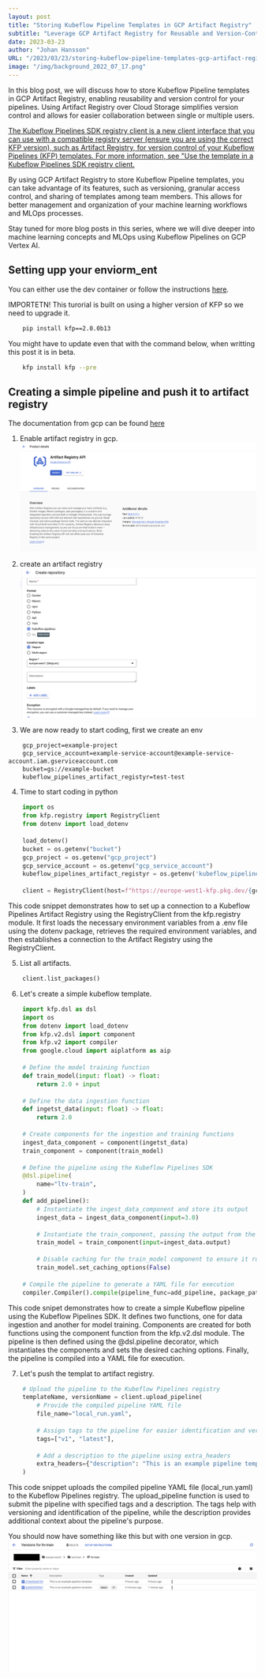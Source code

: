 ```yaml
---
layout: post
title: "Storing Kubeflow Pipeline Templates in GCP Artifact Registry"
subtitle: "Leverage GCP Artifact Registry for Reusable and Version-Controlled Kubeflow Pipeline Templates"
date: 2023-03-23
author: "Johan Hansson"
URL: "/2023/03/23/storing-kubeflow-pipeline-templates-gcp-artifact-registry"
image: "/img/background_2022_07_17.png"
---
```


In this blog post, we will discuss how to store Kubeflow Pipeline templates in GCP Artifact Registry, enabling reusability and version control for your pipelines. Using Artifact Registry over Cloud Storage simplifies version control and allows for easier collaboration between single or multiple users.

[The Kubeflow Pipelines SDK registry client is a new client interface that you can use with a compatible registry server (ensure you are using the correct KFP version), such as Artifact Registry, for version control of your Kubeflow Pipelines (KFP) templates. For more information, see "Use the template in a Kubeflow Pipelines SDK registry client.](https://cloud.google.com/vertex-ai/docs/pipelines/create-pipeline-template#use-the-template-in-kfp-client)

By using GCP Artifact Registry to store Kubeflow Pipeline templates, you can take advantage of its features, such as versioning, granular access control, and sharing of templates among team members. This allows for better management and organization of your machine learning workflows and MLOps processes.

Stay tuned for more blog posts in this series, where we will dive deeper into machine learning concepts and MLOps using Kubeflow Pipelines on GCP Vertex AI.

## Setting upp your enviorm_ent

You can either use the dev container or follow the instructions [here](https://njordy.com/2023/03/21/kubeflow-pipelines/).  

IMPORTETN! This turorial is built on using a higher version of KFP so we need to upgrade it. 

```bash
    pip install kfp==2.0.0b13
```
You might have to update even that with the command below, when writting this post it is in beta.  
```bash
    kfp install kfp --pre
```

## Creating a simple pipeline and push it to artifact registry

The documentation from gcp can be found [here](https://cloud.google.com/vertex-ai/docs/pipelines/create-pipeline-template#vertex-ai-sdk-for-python_1)

1. Enable artifact registry in gcp. 
![artifact registry](/img/enable_artifact_registry.png)

2. create an artifact registry
![Enable vertex](/img/artifact_registry_kubeflow.png)

3. We are now ready to start coding, first we create an env
```env 
    gcp_project=example-project
    gcp_service_account=example-service-account@example-service-account.iam.gserviceaccount.com
    bucket=gs://example-bucket
    kubeflow_pipelines_artifact_registyr=test-test
```

4. Time to start coding in python
```python 
    import os
    from kfp.registry import RegistryClient
    from dotenv import load_dotenv

    load_dotenv()
    bucket = os.getenv("bucket")
    gcp_project = os.getenv("gcp_project")
    gcp_service_account = os.getenv("gcp_service_account")
    kubeflow_pipelines_artifact_registyr = os.getenv('kubeflow_pipelines_artifact_registyr')

    client = RegistryClient(host=f"https://europe-west1-kfp.pkg.dev/{gcp_project}/{kubeflow_pipelines_artifact_registyr}")
```

This code snippet demonstrates how to set up a connection to a Kubeflow Pipelines Artifact Registry using the RegistryClient from the kfp.registry module. It first loads the necessary environment variables from a .env file using the dotenv package, retrieves the required environment variables, and then establishes a connection to the Artifact Registry using the RegistryClient.


5. List all artifacts. 
```python 
    client.list_packages()
```

6. Let's create a simple kubeflow template. 
```python 
    import kfp.dsl as dsl
    import os
    from dotenv import load_dotenv
    from kfp.v2.dsl import component
    from kfp.v2 import compiler
    from google.cloud import aiplatform as aip

    # Define the model training function
    def train_model(input: float) -> float:
        return 2.0 + input

    # Define the data ingestion function
    def ingetst_data(input: float) -> float:
        return 2.0

    # Create components for the ingestion and training functions
    ingest_data_component = component(ingetst_data)
    train_component = component(train_model)

    # Define the pipeline using the Kubeflow Pipelines SDK
    @dsl.pipeline(
        name="ltv-train",
    )
    def add_pipeline():
        # Instantiate the ingest_data_component and store its output
        ingest_data = ingest_data_component(input=3.0)
        
        # Instantiate the train_component, passing the output from the ingest_data_component
        train_model = train_component(input=ingest_data.output)
        
        # Disable caching for the train_model component to ensure it runs every time
        train_model.set_caching_options(False)

    # Compile the pipeline to generate a YAML file for execution
    compiler.Compiler().compile(pipeline_func=add_pipeline, package_path="local_run.yaml")
```
This code snipet demonstrates how to create a simple Kubeflow pipeline using the Kubeflow Pipelines SDK. It defines two functions, one for data ingestion and another for model training. Components are created for both functions using the component function from the kfp.v2.dsl module. The pipeline is then defined using the @dsl.pipeline decorator, which instantiates the components and sets the desired caching options. Finally, the pipeline is compiled into a YAML file for execution.


7. Let's push the templat to artifact registry. 

```python 
    # Upload the pipeline to the Kubeflow Pipelines registry
    templateName, versionName = client.upload_pipeline(
        # Provide the compiled pipeline YAML file
        file_name="local_run.yaml",
        
        # Assign tags to the pipeline for easier identification and versioning
        tags=["v1", "latest"],
        
        # Add a description to the pipeline using extra_headers
        extra_headers={"description": "This is an example pipeline template."}
    )
```

This code snippet uploads the compiled pipeline YAML file (local_run.yaml) to the Kubeflow Pipelines registry. The upload_pipeline function is used to submit the pipeline with specified tags and a description. The tags help with versioning and identification of the pipeline, while the description provides additional context about the pipeline's purpose.

You should now have something like this but with one version in gcp. 
![Alt text](../../static/img/artifact_registry_kubeflow_versions.png)